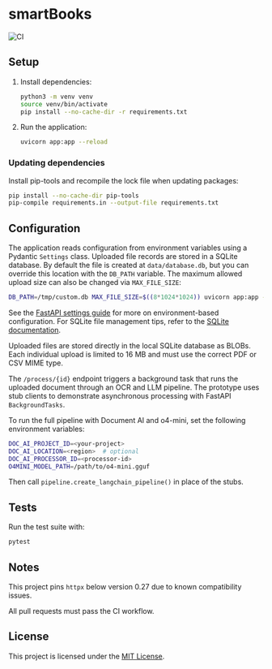 # smartBooks
![CI](https://github.com/trevmanthony/smartBooks/actions/workflows/ci.yml/badge.svg)


## Setup
1. Install dependencies:
   ```bash
   python3 -m venv venv
   source venv/bin/activate
   pip install --no-cache-dir -r requirements.txt
   ```
2. Run the application:
   ```bash
   uvicorn app:app --reload
   ```

### Updating dependencies
Install pip-tools and recompile the lock file when updating packages:
```bash
pip install --no-cache-dir pip-tools
pip-compile requirements.in --output-file requirements.txt
```


## Configuration
The application reads configuration from environment variables using a
Pydantic `Settings` class. Uploaded file records are stored in a SQLite
database. By default the file is created at `data/database.db`, but you can
override this location with the `DB_PATH` variable. The maximum allowed upload
size can also be changed via `MAX_FILE_SIZE`:

```bash
DB_PATH=/tmp/custom.db MAX_FILE_SIZE=$((8*1024*1024)) uvicorn app:app --reload
```

See the [FastAPI settings guide](https://fastapi.tiangolo.com/advanced/settings/#environment-variables)
for more on environment-based configuration. For SQLite file management tips,
refer to the [SQLite documentation](https://sqlite.org/whentouse.html).

Uploaded files are stored directly in the local SQLite database as BLOBs.
Each individual upload is limited to 16&nbsp;MB and must use the correct PDF or
CSV MIME type.

The `/process/{id}` endpoint triggers a background task that runs the uploaded
document through an OCR and LLM pipeline. The prototype uses stub clients to
demonstrate asynchronous processing with FastAPI `BackgroundTasks`.


To run the full pipeline with Document AI and o4-mini, set the following environment variables:

```bash
DOC_AI_PROJECT_ID=<your-project>
DOC_AI_LOCATION=<region>  # optional
DOC_AI_PROCESSOR_ID=<processor-id>
O4MINI_MODEL_PATH=/path/to/o4-mini.gguf
```

Then call `pipeline.create_langchain_pipeline()` in place of the stubs.

## Tests
Run the test suite with:
```bash
pytest
```

## Notes
This project pins `httpx` below version 0.27 due to known compatibility issues.


All pull requests must pass the CI workflow.

## License
This project is licensed under the [MIT License](./LICENSE).
